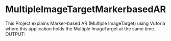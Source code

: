 # MultipleImageTargetMarkerbasedAR
 
This Project explains Marker-based AR (Multiple ImageTarget) using Vuforia where this application holds the Multiple ImageTarget at the same time.
OUTPUT:

